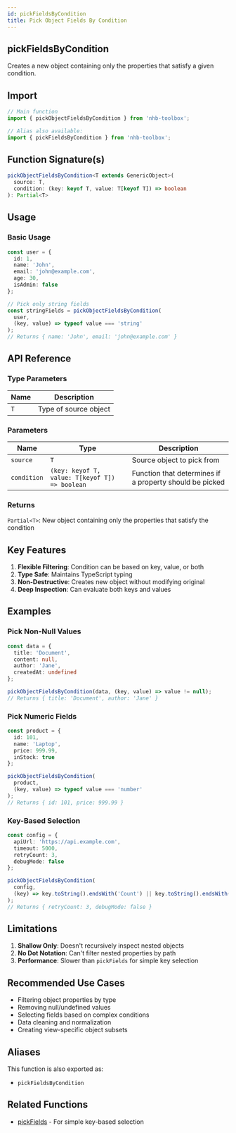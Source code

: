 ```yaml
---
id: pickFieldsByCondition
title: Pick Object Fields By Condition
---
```


## pickFieldsByCondition

Creates a new object containing only the properties that satisfy a given condition.

## Import

```typescript
// Main function
import { pickObjectFieldsByCondition } from 'nhb-toolbox';

// Alias also available:
import { pickFieldsByCondition } from 'nhb-toolbox';
```

## Function Signature(s)

```typescript
pickObjectFieldsByCondition<T extends GenericObject>(
  source: T,
  condition: (key: keyof T, value: T[keyof T]) => boolean
): Partial<T>
```

## Usage

### Basic Usage

```typescript
const user = {
  id: 1,
  name: 'John',
  email: 'john@example.com',
  age: 30,
  isAdmin: false
};

// Pick only string fields
const stringFields = pickObjectFieldsByCondition(
  user,
  (key, value) => typeof value === 'string'
);
// Returns { name: 'John', email: 'john@example.com' }
```

## API Reference

### Type Parameters

| Name | Description |
|------|-------------|
| `T`  | Type of source object |

### Parameters

| Name | Type | Description |
|------|------|-------------|
| `source` | `T` | Source object to pick from |
| `condition` | `(key: keyof T, value: T[keyof T]) => boolean` | Function that determines if a property should be picked |

### Returns

`Partial<T>`: New object containing only the properties that satisfy the condition

## Key Features

1. **Flexible Filtering**: Condition can be based on key, value, or both
2. **Type Safe**: Maintains TypeScript typing
3. **Non-Destructive**: Creates new object without modifying original
4. **Deep Inspection**: Can evaluate both keys and values

## Examples

### Pick Non-Null Values

```typescript
const data = {
  title: 'Document',
  content: null,
  author: 'Jane',
  createdAt: undefined
};

pickObjectFieldsByCondition(data, (key, value) => value != null);
// Returns { title: 'Document', author: 'Jane' }
```

### Pick Numeric Fields

```typescript
const product = {
  id: 101,
  name: 'Laptop',
  price: 999.99,
  inStock: true
};

pickObjectFieldsByCondition(
  product,
  (key, value) => typeof value === 'number'
);
// Returns { id: 101, price: 999.99 }
```

### Key-Based Selection

```typescript
const config = {
  apiUrl: 'https://api.example.com',
  timeout: 5000,
  retryCount: 3,
  debugMode: false
};

pickObjectFieldsByCondition(
  config,
  (key) => key.toString().endsWith('Count') || key.toString().endsWith('Mode')
);
// Returns { retryCount: 3, debugMode: false }
```

## Limitations

1. **Shallow Only**: Doesn't recursively inspect nested objects
2. **No Dot Notation**: Can't filter nested properties by path
3. **Performance**: Slower than `pickFields` for simple key selection

## Recommended Use Cases

- Filtering object properties by type
- Removing null/undefined values
- Selecting fields based on complex conditions
- Data cleaning and normalization
- Creating view-specific object subsets

## Aliases

This function is also exported as:

- `pickFieldsByCondition`

## Related Functions

- [pickFields](pickFields) - For simple key-based selection
